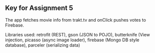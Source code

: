 ## Key for Assignment 5
The app fetches movie info from trakt.tv and onClick pushes votes to Firebase.

Libraries used: retrofit (REST), gson (JSON to POJO), butterknife (View injection, picasso (async image loader), firebase (Mongo DB style database), parceler (serializing data)
